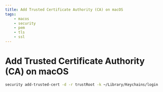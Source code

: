 ```yaml
---
title: Add Trusted Certificate Authority (CA) on macOS
tags:
    - macos
    - security
    - pem
    - tls
    - ssl
---
```


# Add Trusted Certificate Authority (CA) on macOS

~~~ bash
security add-trusted-cert -d -r trustRoot -k ~/Library/Keychains/login.keychain-db <CA_CERTIFICATE>
~~~
